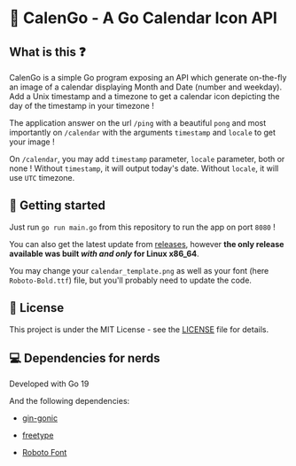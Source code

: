 # 📅 CalenGo - A Go Calendar Icon API

## What is this ❓

CalenGo is a simple Go program exposing an API which generate on-the-fly an image of a calendar displaying Month and Date (number and weekday).  
Add a Unix timestamp and a timezone to get a calendar icon depicting the day of the timestamp in your timezone !

The application answer on the url `/ping` with a beautiful `pong` and most importantly on `/calendar` with the arguments `timestamp` and `locale` to get your image !

On `/calendar`, you may add `timestamp` parameter, `locale` parameter, both or none ! Without `timestamp`, it will output today's date. Without `locale`, it will use `UTC` timezone.

## 🚀 Getting started

Just run `go run main.go` from this repository to run the app on port `8080` !

You can also get the latest update from [releases](https://github.com/remi-espie/calengo/releases), however **the only release available was built *with and only* for Linux x86_64**.

You may change your `calendar_template.png` as well as your font (here `Roboto-Bold.ttf`) file, but you'll probably need to update the code.

## 📝 License

This project is under the MIT License - see the [LICENSE](LICENSE) file for details.

## 💻 Dependencies for nerds

Developed with Go 19

And the following dependencies:
- [gin-gonic](https://github.com/gin-gonic/gin)
- [freetype](https://github.com/golang/freetype)


- [Roboto Font](https://fonts.google.com/specimen/Roboto)